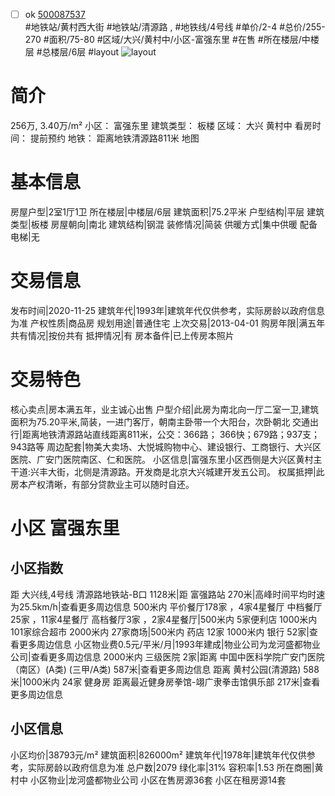 - [ ] ok [500087537](https://bj.5i5j.com/ershoufang/500087537.html)  
 #地铁站/黄村西大街 #地铁站/清源路 ,  #地铁线/4号线
#单价/2-4 #总价/255-270 #面积/75-80   #区域/大兴/黄村中/小区-富强东里 #在售 #所在楼层/中楼层 #总楼层/6层 #layout 
![layout](http://image2.5i5j.com//group1/M00/2B/66/CgqJMlzrTi2Ab7yIAAGEmHlE2Qw383.jpg_P5.jpg) 
# 简介 
 256万,  3.40万/m² 
小区： 富强东里
建筑类型： 板楼
区域： 大兴 黄村中
看房时间： 提前预约
地铁： 距离地铁清源路811米 地图
# 基本信息 
 房屋户型|2室1厅1卫
所在楼层|中楼层/6层
建筑面积|75.2平米
户型结构|平层
建筑类型|板楼
房屋朝向|南北
建筑结构|钢混
装修情况|简装
供暖方式|集中供暖
配备电梯|无
# 交易信息 
 发布时间|2020-11-25
建筑年代|1993年|建筑年代仅供参考，实际房龄以政府信息为准
产权性质|商品房
规划用途|普通住宅
上次交易|2013-04-01
购房年限|满五年
共有情况|按份共有
抵押情况|有
房本备件|已上传房本照片
# 交易特色 
 核心卖点|房本满五年，业主诚心出售
户型介绍|此房为南北向一厅二室一卫,建筑面积为75.20平米,简装，一进门客厅，朝南主卧带一个大阳台，次卧朝北
交通出行|距离地铁清源路站直线距离811米，公交：366路； 366快；679路；937支；943路等
周边配套|物美大卖场、大悦城购物中心、建设银行、工商银行、大兴区医院、广安门医院南区、仁和医院。
小区信息|富强东里小区西侧是大兴区黄村主干道:兴丰大街，北侧是清源路。开发商是北京大兴城建开发五公司。
权属抵押|此房本产权清晰，有部分贷款业主可以随时自还。
# 小区 富强东里
## 小区指数 
 距 大兴线,4号线 清源路地铁站-B口 1128米|距 富强路站 270米|高峰时间平均时速为25.5km/h|查看更多周边信息
500米内 平价餐厅178家 ，4家4星餐厅
中档餐厅25家 ，11家4星餐厅
高档餐厅3家 ，2家4星餐厅|500米内 5家便利店
1000米内 101家综合超市
2000米内 27家商场|500米内 药店 12家
1000米内 银行 52家|查看更多周边信息
小区物业费0.5元/平米/月|1993年建成|物业公司为龙河盛都物业公司|查看更多周边信息
2000米内 三级医院 2家|距离 中国中医科学院广安门医院（南区）(A类) (三甲/A类) 587米|查看更多周边信息
距离 黄村公园(清源路) 588米|1000米内 24家 健身房
距离最近健身房拳馆-翊广隶拳击馆俱乐部 217米|查看更多周边信息
## 小区信息 
 小区均价|38793元/m²
建筑面积|826000m²
建筑年代|1978年|建筑年代仅供参考，实际房龄以政府信息为准
总户数|2079
绿化率|31%
容积率|1.53
所在商圈|黄村中
小区物业|龙河盛都物业公司
小区在售房源36套
小区在租房源14套
